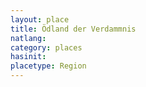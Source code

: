 ```yaml
---
layout: place
title: Ödland der Verdammnis
natlang:
category: places
hasinit:
placetype: Region
---
```

